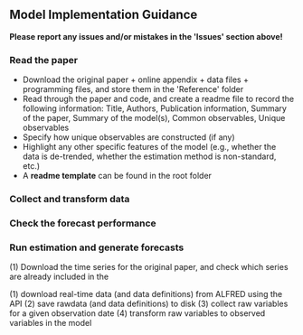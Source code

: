 ## Model Implementation Guidance

**Please report any issues and/or mistakes in the 'Issues' section above!**

### Read the paper

- Download the original paper + online appendix + data files + programming files, and store them in the 'Reference' folder
- Read through the paper and code, and create a readme file to record the following information: Title, Authors, Publication information, Summary of the paper, Summary of the model(s), Common observables, Unique observables
- Specify how unique observables are constructed (if any)
- Highlight any other specific features of the model (e.g., whether the data is de-trended, whether the estimation method is non-standard, etc.)
- A **readme template** can be found in the root folder

### Collect and transform data

### Check the forecast performance

### Run estimation and generate forecasts

(1) Download the time series for the original paper, and check which series are already included in the 


(1) download real-time data (and data definitions) from ALFRED using the API
(2) save rawdata (and data definitions) to disk
(3) collect raw variables for a given observation date
(4) transform raw variables to observed variables in the model 
